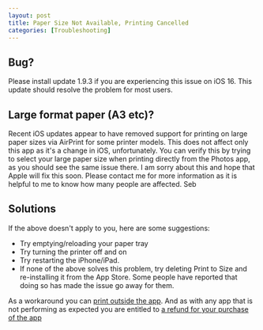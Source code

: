 ```yaml
---
layout: post
title: Paper Size Not Available, Printing Cancelled
categories: [Troubleshooting]
---
```


## Bug?
Please install update 1.9.3 if you are experiencing this issue on iOS 16. This update should resolve the problem for most users.

## Large format paper (A3 etc)?
Recent iOS updates appear to have removed support for printing on large paper sizes via AirPrint for some printer models. This does not affect only this app as it's a change in iOS, unfortunately. You can verify this by trying to select your large paper size when printing directly from the Photos app, as you should see the same issue there. I am sorry about this and hope that Apple will fix this soon. Please contact me for more information as it is helpful to me to know how many people are affected. Seb

## Solutions

If the above doesn't apply to you, here are some suggestions:

* Try emptying/reloading your paper tray
* Try turning the printer off and on
* Try restarting the iPhone/iPad.
* If none of the above solves this problem, try deleting Print to Size and re-installing it from the App Store. Some people have reported that doing so has made the issue go away for them.

As a workaround you can [print outside the app](/printing-outside-the-app/). And as with any app that is not performing as expected you are entitled to [a refund for your purchase of the app](/refund)



